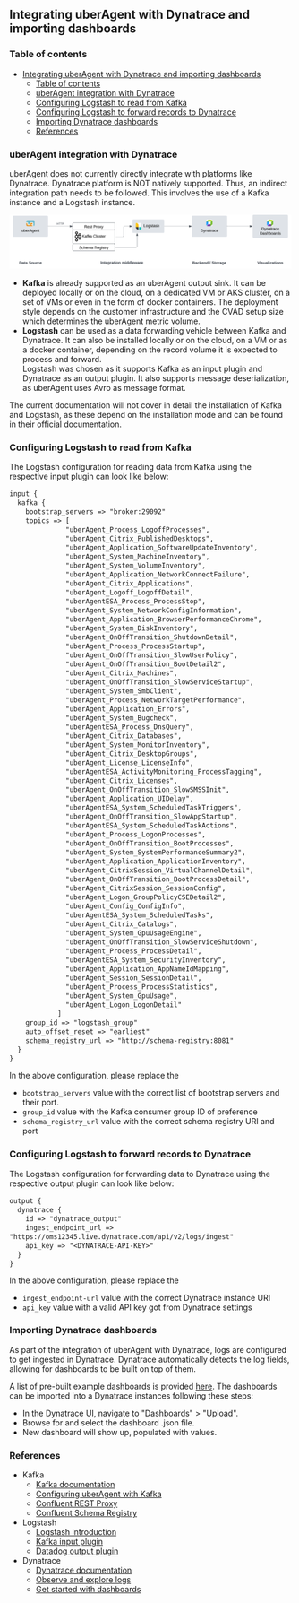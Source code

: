 ## Integrating uberAgent with Dynatrace and importing dashboards

### Table of contents
- [Integrating uberAgent with Dynatrace and importing dashboards](#integrating-uberagent-with-dynatrace-and-importing-dashboards)
  - [Table of contents](#table-of-contents)
  - [uberAgent integration with Dynatrace](#uberagent-integration-with-dynatrace)
  - [Configuring Logstash to read from Kafka](#configuring-logstash-to-read-from-kafka)
  - [Configuring Logstash to forward records to Dynatrace](#configuring-logstash-to-forward-records-to-dynatrace)
  - [Importing Dynatrace dashboards](#importing-dynatrace-dashboards)
  - [References](#references)


### uberAgent integration with Dynatrace

uberAgent does not currently directly integrate with platforms like Dynatrace. Dynatrace platform is NOT natively supported. Thus, an indirect integration path needs to be followed. This involves the use of a Kafka instance and a Logstash instance.

![image](img/uberagent-dynatrace-integration.png)

- **Kafka** is already supported as an uberAgent output sink. It can be deployed locally or on the cloud, on a dedicated VM or AKS cluster, on a set of VMs or even in the form of docker containers. The deployment style depends on the customer infrastructure and the CVAD setup size which determines the uberAgent metric volume.
- **Logstash** can be used as a data forwarding vehicle between Kafka and Dynatrace. It can also be installed locally or on the cloud, on a VM or as a docker container, depending on the record volume it is expected to process and forward.   
Logstash was chosen as it supports Kafka as an input plugin and Dynatrace as an output plugin. It also supports message deserialization, as uberAgent uses Avro as message format.

The current documentation will not cover in detail the installation of Kafka and Logstash, as these depend on the installation mode and can be found in their official documentation.

### Configuring Logstash to read from Kafka
The Logstash configuration for reading data from Kafka using the respective input plugin can look like below:

```
input {
  kafka {
    bootstrap_servers => "broker:29092"
    topics => [
              "uberAgent_Process_LogoffProcesses",
              "uberAgent_Citrix_PublishedDesktops",
              "uberAgent_Application_SoftwareUpdateInventory",
              "uberAgent_System_MachineInventory",
              "uberAgent_System_VolumeInventory",
              "uberAgent_Application_NetworkConnectFailure",
              "uberAgent_Citrix_Applications",
              "uberAgent_Logoff_LogoffDetail",
              "uberAgentESA_Process_ProcessStop",
              "uberAgent_System_NetworkConfigInformation",
              "uberAgent_Application_BrowserPerformanceChrome",
              "uberAgent_System_DiskInventory",
              "uberAgent_OnOffTransition_ShutdownDetail",
              "uberAgent_Process_ProcessStartup",
              "uberAgent_OnOffTransition_SlowUserPolicy",
              "uberAgent_OnOffTransition_BootDetail2",
              "uberAgent_Citrix_Machines",
              "uberAgent_OnOffTransition_SlowServiceStartup",
              "uberAgent_System_SmbClient",
              "uberAgent_Process_NetworkTargetPerformance",
              "uberAgent_Application_Errors",
              "uberAgent_System_Bugcheck",
              "uberAgentESA_Process_DnsQuery",
              "uberAgent_Citrix_Databases",
              "uberAgent_System_MonitorInventory",
              "uberAgent_Citrix_DesktopGroups",
              "uberAgent_License_LicenseInfo",
              "uberAgentESA_ActivityMonitoring_ProcessTagging",
              "uberAgent_Citrix_Licenses",
              "uberAgent_OnOffTransition_SlowSMSSInit",
              "uberAgent_Application_UIDelay",
              "uberAgentESA_System_ScheduledTaskTriggers",
              "uberAgent_OnOffTransition_SlowAppStartup",
              "uberAgentESA_System_ScheduledTaskActions",
              "uberAgent_Process_LogonProcesses",
              "uberAgent_OnOffTransition_BootProcesses",
              "uberAgent_System_SystemPerformanceSummary2",
              "uberAgent_Application_ApplicationInventory",
              "uberAgent_CitrixSession_VirtualChannelDetail",
              "uberAgent_OnOffTransition_BootProcessDetail",
              "uberAgent_CitrixSession_SessionConfig",
              "uberAgent_Logon_GroupPolicyCSEDetail2",
              "uberAgent_Config_ConfigInfo",
              "uberAgentESA_System_ScheduledTasks",
              "uberAgent_Citrix_Catalogs",
              "uberAgent_System_GpuUsageEngine",
              "uberAgent_OnOffTransition_SlowServiceShutdown",
              "uberAgent_Process_ProcessDetail",
              "uberAgentESA_System_SecurityInventory",
              "uberAgent_Application_AppNameIdMapping",
              "uberAgent_Session_SessionDetail",
              "uberAgent_Process_ProcessStatistics",
              "uberAgent_System_GpuUsage",
              "uberAgent_Logon_LogonDetail"
            ]
    group_id => "logstash_group"
    auto_offset_reset => "earliest"
    schema_registry_url => "http://schema-registry:8081"
  }
}
```
In the above configuration, please replace the 
 - `bootstrap_servers` value with the correct list of bootstrap servers and their port.
 - `group_id` value with the Kafka consumer group ID of preference
 - `schema_registry_url` value with the correct schema registry URI and port

### Configuring Logstash to forward records to Dynatrace
The Logstash configuration for forwarding data to Dynatrace  using the respective output plugin can look like below:

```
output {
  dynatrace {
    id => "dynatrace_output"
    ingest_endpoint_url => "https://oms12345.live.dynatrace.com/api/v2/logs/ingest"
    api_key => "<DYNATRACE-API-KEY>"
  }
}
```
In the above configuration, please replace the 
 - `ingest_endpoint-url` value with the correct Dynatrace instance URI
 - `api_key` value with a valid API key got from Dynatrace settings


### Importing Dynatrace dashboards
As part of the integration of uberAgent with Dynatrace, logs are configured to get ingested in Dynatrace.
Dynatrace automatically detects the log fields, allowing for dashboards to be built on top of them.

A list of pre-built example dashboards is provided [here](dashboards).
The dashboards can be imported into a Dynatrace instances following these steps:
* In the Dynatrace UI, navigate to "Dashboards" > "Upload".
* Browse for and select the dashboard .json file.
* New dashboard will show up, populated with values.


### References

 - Kafka
   - [Kafka documentation](https://kafka.apache.org/documentation/)
   - [Configuring uberAgent with Kafka](https://docs.citrix.com/en-us/uberagent/current-release/installation/backend/configuring-apache-kafka-confluent-rest-proxy)
   - [Confluent REST Proxy](https://docs.confluent.io/platform/current/kafka-rest/index.html)
   - [Confluent Schema Registry](https://docs.confluent.io/platform/current/schema-registry/index.html)
 - Logstash
   - [Logstash introduction](https://www.elastic.co/guide/en/logstash/current/introduction.html)
   - [Kafka input plugin](https://www.elastic.co/guide/en/logstash/current/plugins-inputs-kafka.html)
   - [Datadog output plugin](https://www.elastic.co/guide/en/logstash/current/plugins-outputs-datadog.html)
- Dynatrace
  - [Dynatrace documentation](https://docs.dynatrace.com/docs)  
  - [Observe and explore logs](https://docs.dynatrace.com/docs/observe-and-explore/logs)  
  - [Get started with dashboards](https://docs.dynatrace.com/docs/observe-and-explore/dashboards-and-notebooks/dashboards-new)
